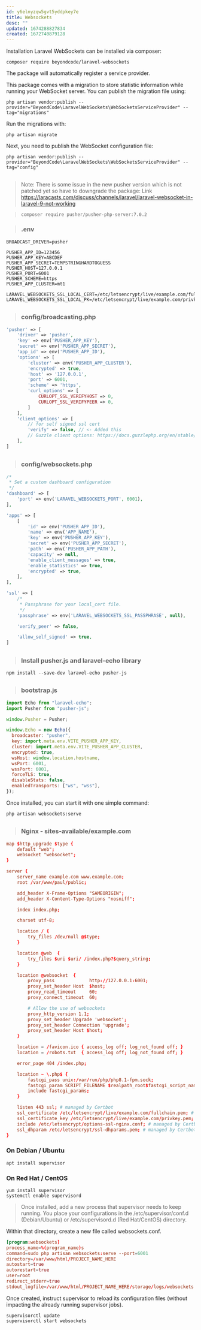 ```yaml
---
id: y6elnyzqw5gvt5yddpkey7e
title: Websockets
desc: ""
updated: 1674288827834
created: 1672740879128
---
```


Installation
Laravel WebSockets can be installed via composer:

```shell
composer require beyondcode/laravel-websockets
```

The package will automatically register a service provider.

This package comes with a migration to store statistic information while running your WebSocket server. You can publish the migration file using:

```shell
php artisan vendor:publish --provider="BeyondCode\LaravelWebSockets\WebSocketsServiceProvider" --tag="migrations"
```

Run the migrations with:

```shell
php artisan migrate
```

Next, you need to publish the WebSocket configuration file:

```shell
php artisan vendor:publish --provider="BeyondCode\LaravelWebSockets\WebSocketsServiceProvider" --tag="config"
```

##

> Note: There is some issue in the new pusher version which is not patched yet so have to downgrade the package:
> Link https://laracasts.com/discuss/channels/laravel/laravel-websocket-in-laravel-9-not-working

> ```shell
> composer require pusher/pusher-php-server:7.0.2
> ```

###

> ### .env

```env
BROADCAST_DRIVER=pusher

PUSHER_APP_ID=123456
PUSHER_APP_KEY=ABCDEF
PUSHER_APP_SECRET=TEMPSTRINGHARDTOGUESS
PUSHER_HOST=127.0.0.1
PUSHER_PORT=6001
PUSHER_SCHEME=https
PUSHER_APP_CLUSTER=mt1

LARAVEL_WEBSOCKETS_SSL_LOCAL_CERT=/etc/letsencrypt/live/example.com/fullchain.pem
LARAVEL_WEBSOCKETS_SSL_LOCAL_PK=/etc/letsencrypt/live/example.com/privkey.pem
```

##

> ### config/broadcasting.php

```php
'pusher' => [
    'driver' => 'pusher',
    'key' => env('PUSHER_APP_KEY'),
    'secret' => env('PUSHER_APP_SECRET'),
    'app_id' => env('PUSHER_APP_ID'),
    'options' => [
        'cluster' => env('PUSHER_APP_CLUSTER'),
        'encrypted' => true,
        'host' => '127.0.0.1',
        'port' => 6001,
        'scheme' => 'https',
        'curl_options' => [
            CURLOPT_SSL_VERIFYHOST => 0,
            CURLOPT_SSL_VERIFYPEER => 0,
        ]
    ],
    'client_options' => [
        // for self signed ssl cert
        'verify' => false, // <- Added this
        // Guzzle client options: https://docs.guzzlephp.org/en/stable/request-options.html
    ],
]
```

##

> ### config/websockets.php

```php
/*
 * Set a custom dashboard configuration
 */
'dashboard' => [
    'port' => env('LARAVEL_WEBSOCKETS_PORT', 6001),
],

'apps' => [
    [
        'id' => env('PUSHER_APP_ID'),
        'name' => env('APP_NAME'),
        'key' => env('PUSHER_APP_KEY'),
        'secret' => env('PUSHER_APP_SECRET'),
        'path' => env('PUSHER_APP_PATH'),
        'capacity' => null,
        'enable_client_messages' => true,
        'enable_statistics' => true,
        'encrypted' => true,
    ],
],

'ssl' => [
    /*
     * Passphrase for your local_cert file.
     */
    'passphrase' => env('LARAVEL_WEBSOCKETS_SSL_PASSPHRASE', null),

    'verify_peer' => false,

    'allow_self_signed' => true,
]
```

##

> ### Install pusher.js and laravel-echo library

```shell
npm install --save-dev laravel-echo pusher-js
```

##

> ### bootstrap.js

```js
import Echo from "laravel-echo";
import Pusher from "pusher-js";

window.Pusher = Pusher;

window.Echo = new Echo({
  broadcaster: "pusher",
  key: import.meta.env.VITE_PUSHER_APP_KEY,
  cluster: import.meta.env.VITE_PUSHER_APP_CLUSTER,
  encrypted: true,
  wsHost: window.location.hostname,
  wsPort: 6001,
  wssPort: 6001,
  forceTLS: true,
  disableStats: false,
  enabledTransports: ["ws", "wss"],
});
```

Once installed, you can start it with one simple command:

```shell
php artisan websockets:serve
```

##

> ### Nginx - sites-available/example.com

```conf
map $http_upgrade $type {
    default "web";
    websocket "websocket";
}

server {
    server_name example.com www.example.com;
    root /var/www/paul/public;

    add_header X-Frame-Options "SAMEORIGIN";
    add_header X-Content-Type-Options "nosniff";

    index index.php;

    charset utf-8;

    location / {
        try_files /dev/null @$type;
    }

    location @web  {
        try_files $uri $uri/ /index.php?$query_string;
    }

    location @websocket  {
        proxy_pass             http://127.0.0.1:6001;
        proxy_set_header Host  $host;
        proxy_read_timeout     60;
        proxy_connect_timeout  60;

        # Allow the use of websockets
        proxy_http_version 1.1;
        proxy_set_header Upgrade 'websocket';
        proxy_set_header Connection 'upgrade';
        proxy_set_header Host $host;
    }

    location = /favicon.ico { access_log off; log_not_found off; }
    location = /robots.txt  { access_log off; log_not_found off; }

    error_page 404 /index.php;

    location ~ \.php$ {
        fastcgi_pass unix:/var/run/php/php8.1-fpm.sock;
        fastcgi_param SCRIPT_FILENAME $realpath_root$fastcgi_script_name;
        include fastcgi_params;
    }

    listen 443 ssl; # managed by Certbot
    ssl_certificate /etc/letsencrypt/live/example.com/fullchain.pem; # managed by Certbot
    ssl_certificate_key /etc/letsencrypt/live/example.com/privkey.pem; # managed by Certbot
    include /etc/letsencrypt/options-ssl-nginx.conf; # managed by Certbot
    ssl_dhparam /etc/letsencrypt/ssl-dhparams.pem; # managed by Certbot
}
```

### On Debian / Ubuntu

```shell
apt install supervisor
```

### On Red Hat / CentOS

```shell
yum install supervisor
systemctl enable supervisord
```

> Once installed, add a new process that supervisor needs to keep running. You place your configurations in the /etc/supervisor/conf.d (Debian/Ubuntu) or /etc/supervisord.d (Red Hat/CentOS) directory.

Within that directory, create a new file called websockets.conf.

```conf
[program:websockets]
process_name=%(program_name)s
command=sudo php artisan websockets:serve --port=6001
directory=/var/www/html/PROJECT_NAME_HERE
autostart=true
autorestart=true
user=root
redirect_stderr=true
stdout_logfile=/var/www/html/PROJECT_NAME_HERE/storage/logs/websockets.log
```

Once created, instruct supervisor to reload its configuration files (without impacting the already running supervisor jobs).

```shell
supervisorctl update
supervisorctl start websockets
```
